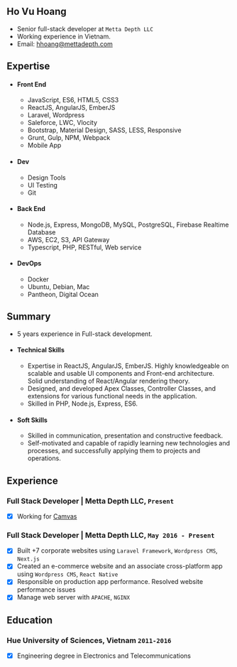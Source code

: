 ## Ho Vu Hoang

* Senior full-stack developer at `Metta Depth LLC`
* Working experience in Vietnam.
* Email: [hhoang@mettadepth.com](mailto:hhoang@mettadepth.com)

## Expertise

* #### Front End
	* JavaScript, ES6, HTML5, CSS3
	* ReactJS, AngularJS, EmberJS
  * Laravel, Wordpress
  * Saleforce, LWC, Vlocity
  * Bootstrap, Material Design, SASS, LESS, Responsive
  * Grunt, Gulp, NPM, Webpack
  * Mobile App

* #### Dev
	* Design Tools
	* UI Testing
	* Git
	
* #### Back End
	* Node.js, Express, MongoDB, MySQL, PostgreSQL, Firebase Realtime Database
	* AWS, EC2, S3, API Gateway
	* Typescript, PHP, RESTful, Web service
	
* #### DevOps
	* Docker
	* Ubuntu, Debian, Mac
	* Pantheon, Digital Ocean

## Summary

* 5 years experience in Full-stack development.
* #### Technical Skills
    * Expertise in ReactJS, AngularJS, EmberJS. Highly knowledgeable on scalable and usable UI components and Front-end architecture. Solid understanding of React/Angular rendering theory.
    * Designed, and developed Apex Classes, Controller Classes, and extensions for various functional needs in the application.
    * Skilled in PHP, Node.js, Express, ES6.

* #### Soft Skills
    * Skilled in communication, presentation and constructive feedback.
    * Self-motivated and capable of rapidly learning new technologies and processes, and successfully applying them to projects and operations.

## Experience


### **Full Stack Developer | Metta Depth LLC**, `Present`
- [x] Working for [Camvas](https://www.getcamvas.com/)

### **Full Stack Developer | Metta Depth LLC**, `May 2016 - Present`
- [x] Built +7 corporate websites using `Laravel Framework`, `Wordpress CMS`, `Next.js`
- [x] Created an e-commerce website and an associate cross-platform app using `Wordpress CMS`, `React Native`
- [x] Responsible on production app performance. Resolved website performance issues
- [x] Manage web server with `APACHE`, `NGINX`

## Education

### Hue University of Sciences, Vietnam `2011-2016`
- [x] Engineering degree in Electronics and Telecommunications
